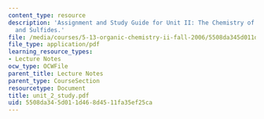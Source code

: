 ```yaml
---
content_type: resource
description: 'Assignment and Study Guide for Unit II: The Chemistry of Ethers, Epoxides,
  and Sulfides.'
file: /media/courses/5-13-organic-chemistry-ii-fall-2006/5508da345d011d468d4511fa35ef25ca_unit_2_study.pdf
file_type: application/pdf
learning_resource_types:
- Lecture Notes
ocw_type: OCWFile
parent_title: Lecture Notes
parent_type: CourseSection
resourcetype: Document
title: unit_2_study.pdf
uid: 5508da34-5d01-1d46-8d45-11fa35ef25ca
---
```

